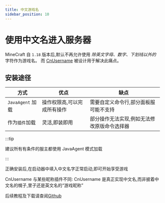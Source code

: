 ```yaml
---
title: 中文游戏名
sidebar_position: 10
---
```


# 使用中文名进入服务器

MineCraft 自 `1.18` 版本后,默认不再允许使用 _除英文字母、数字、下划线以外的_ 字符作为游戏名。
而 [CnUsername](https://github.com/0XPYEX0/CnUsername) 被设计用于解决此痛点。

## 安装途径

| 方式             | 优点             | 缺点                     |
|----------------|----------------|------------------------|
| `JavaAgent` 加载 | 操作权限高,可以完成所有操作 | 需要自定义命令行,部分面板服可能不支持    |
| 作为`插件`加载       | 灵活,即装即用        | 部分操作无法实现,例如无法修改原版命令选择器 |

:::tip

建议所有有条件的服主都使用 JavaAgent 模式加载

:::

正确安装后,在启动器中填入中文名字正常启动,即可开始享受游戏

CnUsername 与某些昵称插件不同: CnUsername 是真正实现中文名,而非披着中文名的幌子,里子还是英文名的“游戏昵称”

后续教程及下载请查阅[Github](https://github.com/0XPYEX0/CnUsername)